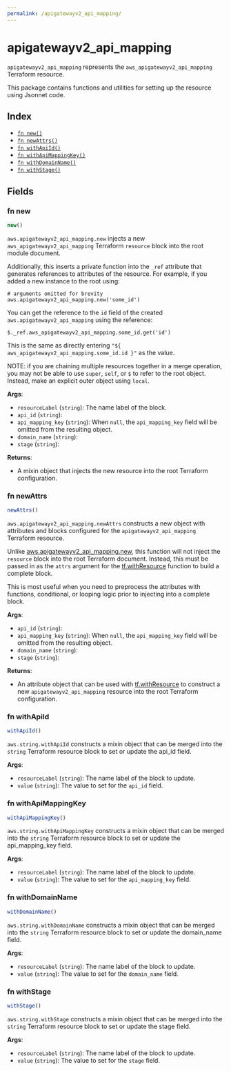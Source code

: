 ```yaml
---
permalink: /apigatewayv2_api_mapping/
---
```


# apigatewayv2_api_mapping

`apigatewayv2_api_mapping` represents the `aws_apigatewayv2_api_mapping` Terraform resource.



This package contains functions and utilities for setting up the resource using Jsonnet code.


## Index

* [`fn new()`](#fn-new)
* [`fn newAttrs()`](#fn-newattrs)
* [`fn withApiId()`](#fn-withapiid)
* [`fn withApiMappingKey()`](#fn-withapimappingkey)
* [`fn withDomainName()`](#fn-withdomainname)
* [`fn withStage()`](#fn-withstage)

## Fields

### fn new

```ts
new()
```


`aws.apigatewayv2_api_mapping.new` injects a new `aws_apigatewayv2_api_mapping` Terraform `resource`
block into the root module document.

Additionally, this inserts a private function into the `_ref` attribute that generates references to attributes of the
resource. For example, if you added a new instance to the root using:

    # arguments omitted for brevity
    aws.apigatewayv2_api_mapping.new('some_id')

You can get the reference to the `id` field of the created `aws.apigatewayv2_api_mapping` using the reference:

    $._ref.aws_apigatewayv2_api_mapping.some_id.get('id')

This is the same as directly entering `"${ aws_apigatewayv2_api_mapping.some_id.id }"` as the value.

NOTE: if you are chaining multiple resources together in a merge operation, you may not be able to use `super`, `self`,
or `$` to refer to the root object. Instead, make an explicit outer object using `local`.

**Args**:
  - `resourceLabel` (`string`): The name label of the block.
  - `api_id` (`string`): 
  - `api_mapping_key` (`string`):  When `null`, the `api_mapping_key` field will be omitted from the resulting object.
  - `domain_name` (`string`): 
  - `stage` (`string`): 

**Returns**:
- A mixin object that injects the new resource into the root Terraform configuration.


### fn newAttrs

```ts
newAttrs()
```


`aws.apigatewayv2_api_mapping.newAttrs` constructs a new object with attributes and blocks configured for the `apigatewayv2_api_mapping`
Terraform resource.

Unlike [aws.apigatewayv2_api_mapping.new](#fn-apigatewayv2_api_mappingnew), this function will not inject the `resource`
block into the root Terraform document. Instead, this must be passed in as the `attrs` argument for the
[tf.withResource](https://github.com/tf-libsonnet/core/tree/main/docs#fn-withresource) function to build a complete block.

This is most useful when you need to preprocess the attributes with functions, conditional, or looping logic prior to
injecting into a complete block.

**Args**:
  - `api_id` (`string`): 
  - `api_mapping_key` (`string`):  When `null`, the `api_mapping_key` field will be omitted from the resulting object.
  - `domain_name` (`string`): 
  - `stage` (`string`): 

**Returns**:
  - An attribute object that can be used with [tf.withResource](https://github.com/tf-libsonnet/core/tree/main/docs#fn-withresource) to construct a new `apigatewayv2_api_mapping` resource into the root Terraform configuration.


### fn withApiId

```ts
withApiId()
```

`aws.string.withApiId` constructs a mixin object that can be merged into the `string`
Terraform resource block to set or update the api_id field.



**Args**:
  - `resourceLabel` (`string`): The name label of the block to update.
  - `value` (`string`): The value to set for the `api_id` field.


### fn withApiMappingKey

```ts
withApiMappingKey()
```

`aws.string.withApiMappingKey` constructs a mixin object that can be merged into the `string`
Terraform resource block to set or update the api_mapping_key field.



**Args**:
  - `resourceLabel` (`string`): The name label of the block to update.
  - `value` (`string`): The value to set for the `api_mapping_key` field.


### fn withDomainName

```ts
withDomainName()
```

`aws.string.withDomainName` constructs a mixin object that can be merged into the `string`
Terraform resource block to set or update the domain_name field.



**Args**:
  - `resourceLabel` (`string`): The name label of the block to update.
  - `value` (`string`): The value to set for the `domain_name` field.


### fn withStage

```ts
withStage()
```

`aws.string.withStage` constructs a mixin object that can be merged into the `string`
Terraform resource block to set or update the stage field.



**Args**:
  - `resourceLabel` (`string`): The name label of the block to update.
  - `value` (`string`): The value to set for the `stage` field.
